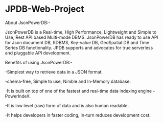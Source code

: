# JPDB-Web-Project

About JsonPowerDB:-

JsonPowerDB is a Real-time, High Performance, Lightweight and Simple to Use, Rest API based Multi-mode DBMS. JsonPowerDB has ready to use API for Json document DB, RDBMS, Key-value DB, GeoSpatial DB and Time Series DB functionality. JPDB supports and advocates for true serverless and pluggable API development.


Benefits of using JsonPowerDB:-

-Simplest way to retrieve data in a JSON format.

-chema-free, Simple to use, Nimble and In-Memory database.

-It is built on top of one of the fastest and real-time data indexing engine - PowerIndeX.

-It is low level (raw) form of data and is also human readable.

-It helps developers in faster coding, in-turn reduces development cost.



